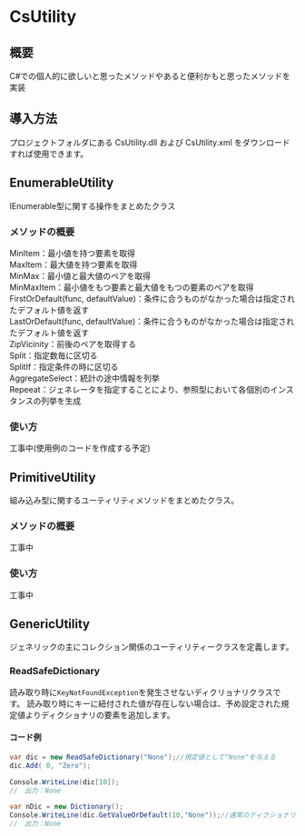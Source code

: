 # CsUtility  
## 概要  

C#での個人的に欲しいと思ったメソッドやあると便利かもと思ったメソッドを実装  

## 導入方法  
プロジェクトフォルダにある CsUtility.dll および CsUtility.xml をダウンロードすれば使用できます。

## EnumerableUtility  

IEnumerable型に関する操作をまとめたクラス  


### メソッドの概要

MinItem：最小値を持つ要素を取得  
MaxItem：最大値を持つ要素を取得  
MinMax：最小値と最大値のペアを取得  
MinMaxItem：最小値をもつ要素と最大値をもつの要素のペアを取得  
FirstOrDefault(func, defaultValue)：条件に合うものがなかった場合は指定されたデフォルト値を返す  
LastOrDefault(func, defaultValue)：条件に合うものがなかった場合は指定されたデフォルト値を返す  
ZipVicinity：前後のペアを取得する  
Split：指定数毎に区切る  
SplitIf：指定条件の時に区切る  
AggregateSelect：統計の途中情報を列挙  
Repeeat：ジェネレータを指定することにより、参照型において各個別のインスタンスの列挙を生成  


### 使い方  

工事中(使用例のコードを作成する予定)  

## PrimitiveUtility  
組み込み型に関するユーティリティメソッドをまとめたクラス。  

### メソッドの概要  
工事中  

### 使い方  
工事中  


## GenericUtility

ジェネリックの主にコレクション関係のユーティリティークラスを定義します。

### ReadSafeDictionary
読み取り時に```KeyNotFoundException```を発生させないディクリョナリクラスです。
読み取り時にキーに紐付された値が存在しない場合は、予め設定された規定値よりディクショナリの要素を追加します。

#### コード例
```cs
var dic = new ReadSafeDictionary("None");//規定値として"None"を与える
dic.Add( 0, "Zero");

Console.WriteLine(dic[10]);
//　出力：None
```

```cs
var nDic = new Dictionary();
Console.WriteLine(dic.GetValueOrDefault(10,"None"));//通常のディクショナリから安全に取り出せる。
//　出力：None
```
